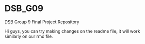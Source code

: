 # DSB_G09
DSB Group 9 Final Project Repository

Hi guys, you can try making changes on the readme file, it will work similarly on our rmd file. 

